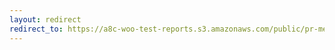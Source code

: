 ```yaml
---
layout: redirect
redirect_to: https://a8c-woo-test-reports.s3.amazonaws.com/public/pr-merge/39778/api/index.html
---
```

